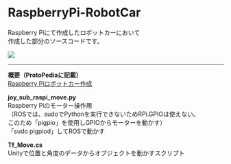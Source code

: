 # RaspberryPi-RobotCar
  
Raspberry Piにて作成したロボットカーにおいて  
作成した部分のソースコードです。  

[![](https://img.youtube.com/vi/9P2Gq69iAng/0.jpg)](https://www.youtube.com/watch?v=9P2Gq69iAng)
<p>

---------------------------------------
**概要（ProtoPediaに記載）**  
[Raspberry Piロボットカー作成](https://protopedia.net/prototype/3058 "Raspberry Piロボットカー作成")  
  
**joy_sub_raspi_move.py**  
Raspberry Piのモーター操作用  
（ROSでは、sudoでPythonを実行できないためRPi.GPIOは使えない。  
このため「pigpio」を使用しGPIOからモーターを動かす）  
「sudo pigpiod」してROSで動かす  
  
**Tf_Move.cs**  
Unityで位置と角度のデータからオブジェクトを動かすスクリプト  
